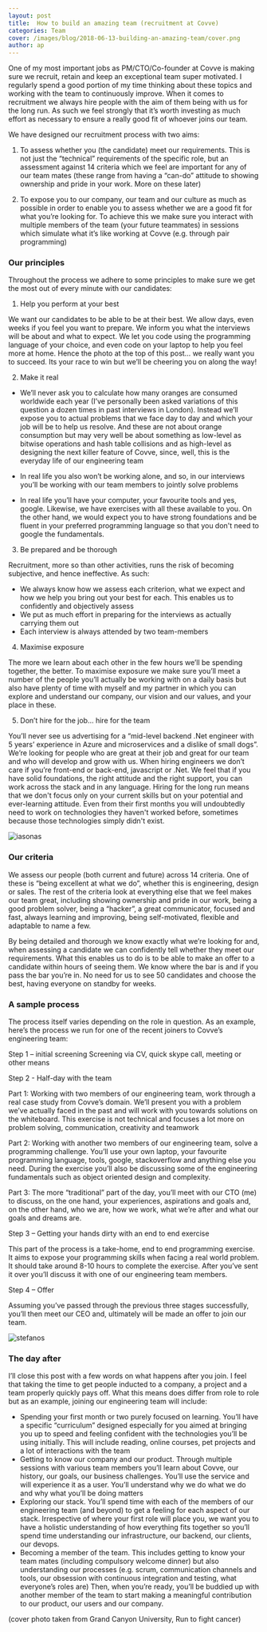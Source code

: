 ```yaml
---
layout: post
title:  How to build an amazing team (recruitment at Covve)
categories: Team
cover: /images/blog/2018-06-13-building-an-amazing-team/cover.png
author: ap	
---
```

One of my most important jobs as PM/CTO/Co-founder at Covve is making sure we recruit, retain and keep an exceptional team super motivated. I regularly spend a good portion of my time thinking about these topics and working with the team to continuously improve.
When it comes to recruitment we always hire people with the aim of them being with us for the long run. As such we feel strongly that it’s worth investing as much effort as necessary to ensure a really good fit of whoever joins our team.
<!--more-->

We have designed our recruitment process with two aims:

1)	To assess whether you (the candidate) meet our requirements. This is not just the “technical” requirements of the specific role, but an assessment against 14 criteria which we feel are important for any of our team mates (these range from having a “can-do” attitude to showing ownership and pride in your work. More on these later)

2)	To expose you to our company, our team and our culture as much as possible in order to enable you to assess whether we are a good fit for what you’re looking for. To achieve this we make sure you interact with multiple members of the team (your future teammates) in sessions which simulate what it’s like working at Covve (e.g. through pair programming)

### Our principles
Throughout the process we adhere to some principles to make sure we get the most out of every minute with our candidates:

1)	Help you perform at your best

We want our candidates to be able to be at their best. We allow days, even weeks if you feel you want to prepare. We inform you what the interviews will be about and what to expect. We let you code using the programming language of your choice, and even code on your laptop to help you feel more at home.
Hence the photo at the top of this post… we really want you to succeed. Its your race to win but we’ll be cheering you on along the way!

2)	Make it real

- We’ll never ask you to calculate how many oranges are consumed worldwide each year (I’ve personally been asked variations of this question a dozen times in past interviews in London). Instead we’ll expose you to actual problems that we face day to day and which your job will be to help us resolve. And these are not about orange consumption but may very well be about something as low-level as bitwise operations and hash table collisions and as high-level as designing the next killer feature of Covve, since, well, this is the everyday life of our engineering team

- In real life you also won’t be working alone, and so, in our interviews you’ll be working with our team members to jointly solve problems

- In real life you’ll have your computer, your favourite tools and yes, google. Likewise, we have exercises with all these available to you. On the other hand, we would expect you to have strong foundations and be fluent in your preferred programming language so that you don't need to google the fundamentals.

3)	Be prepared and be thorough

Recruitment, more so than other activities, runs the risk of becoming subjective, and hence ineffective. As such:
-	We always know how we assess each criterion, what we expect and how we help you bring out your best for each. This enables us to confidently and objectively assess
-	We put as much effort in preparing for the interviews as actually carrying them out
-	Each interview is always attended by two team-members

4)	Maximise exposure

The more we learn about each other in the few hours we’ll be spending together, the better. To maximise exposure we make sure you’ll meet a number of the people you’ll actually be working with on a daily basis but also have plenty of time with myself and my partner in which you can explore and understand our company, our vision and our values, and your place in these.

5)	Don’t hire for the job… hire for the team

You’ll never see us advertising for a “mid-level backend .Net engineer with 5 years’ experience in Azure and microservices and a dislike of small dogs”. We’re looking for people who are great at their job and great for our team and who will develop and grow with us. When hiring engineers we don’t care if you’re front-end or back-end, javascript or .Net. We feel that if you have solid foundations, the right attitude and the right support, you can work across the stack and in any language. Hiring for the long run means that we don't focus only on your current skills but on your potential and ever-learning attitude. Even from their first months you will undoubtedly need to work on technologies they haven't worked before, sometimes because those technologies simply didn't exist.

![iasonas](/images/blog/2018-06-13-building-an-amazing-team/iasonas.png)

### Our criteria
We assess our people (both current and future) across 14 criteria. One of these is “being excellent at what we do”, whether this is engineering, design or sales. The rest of the criteria look at everything else that we feel makes our team great, including showing ownership and pride in our work, being a good problem solver, being a “hacker”, a great communicator, focused and fast, always learning and improving, being self-motivated, flexible and adaptable to name a few.

By being detailed and thorough we know exactly what we’re looking for and, when assessing a candidate we can confidently tell whether they meet our requirements. What this enables us to do is to be able to make an offer to a candidate within hours of seeing them. We know where the bar is and if you pass the bar you’re in. No need for us to see 50 candidates and choose the best, having everyone on standby for weeks.

### A sample process
The process itself varies depending on the role in question. As an example, here’s the process we run for one of the recent joiners to Covve’s engineering team:

Step 1 – initial screening
Screening via CV, quick skype call, meeting or other means

Step 2 - Half-day with the team

Part 1: Working with two members of our engineering team, work through a real case study from Covve’s domain. We’ll present you with a problem we’ve actually faced in the past and will work with you towards solutions on the whiteboard. This exercise is not technical and focuses a lot more on problem solving, communication, creativity and teamwork

Part 2: Working with another two members of our engineering team, solve a programming challenge. You’ll use your own laptop, your favourite programming language, tools, google, stackoverflow and anything else you need. During the exercise you’ll also be discussing some of the engineering fundamentals such as object oriented design and complexity.

Part 3: The more “traditional” part of the day, you’ll meet with our CTO (me) to discuss, on the one hand, your experiences, aspirations and goals and, on the other hand, who we are, how we work, what we’re after and what our goals and dreams are.

Step 3 – Getting your hands dirty with an end to end exercise

This part of the process is a take-home, end to end programming exercise. It aims to expose your programming skills when facing a real world problem. It should take around 8-10 hours to complete the exercise. After you’ve sent it over you’ll discuss it with one of our engineering team members.

Step 4 – Offer

Assuming you’ve passed through the previous three stages successfully, you’ll then meet our CEO and, ultimately will be made an offer to join our team.

![stefanos](/images/blog/2018-06-13-building-an-amazing-team/stefanos.png)

### The day after
I’ll close this post with a few words on what happens after you join. I feel that taking the time to get people inducted to a company, a project and a team properly quickly pays off. What this means does differ from role to role but as an example, joining our engineering team will include:
-	Spending your first month or two purely focused on learning. You’ll have a specific “curriculum” designed especially for you aimed at bringing you up to speed and feeling confident with the technologies you’ll be using initially. This will include reading, online courses, pet projects and a lot of interactions with the team
-	Getting to know our company and our product. Through multiple sessions with various team members you’ll learn about Covve, our history, our goals, our business challenges. You’ll use the service and will experience it as a user. You’ll understand why we do what we do and why what you’ll be doing matters
-	Exploring our stack. You’ll spend time with each of the members of our engineering team (and beyond) to get a feeling for each aspect of our stack. Irrespective of where your first role will place you, we want you to have a holistic understanding of how everything fits together so you’ll spend time understanding our infrastructure, our backend, our clients, our devops.
-	Becoming a member of the team. This includes getting to know your team mates (including compulsory welcome dinner) but also understanding our processes (e.g. scrum, communication channels and tools, our obsession with continuous integration and testing, what everyone’s roles are)
Then, when you’re ready, you’ll be buddied up with another member of the team to start making a meaningful contribution to our product, our users and our company.

(cover photo taken from Grand Canyon University, Run to fight cancer)
